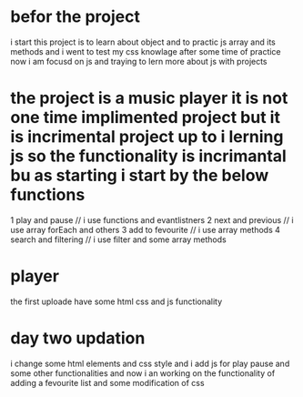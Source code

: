 # befor the project 
i start this project is to learn about object and to practic js array and its methods and i went to test my css knowlage after some time of practice now i am focusd on js 
and traying to lern more about js with projects

# the project is a music player it is not one time implimented project but it is incrimental project up to i lerning js so the functionality is incrimantal bu as starting i start by the below functions
1 play and pause // i use functions and evantlistners
2 next and previous  // i use array forEach and others
3 add to fevourite // i use array methods
4 search and filtering // i use filter and some array methods

# player
the first uploade have some html css and js functionality


# day two updation 

i change some html elements and css style and i add js for play pause and some other functionalities 
and now i an working on the functionality of adding a fevourite list and some modification of css
